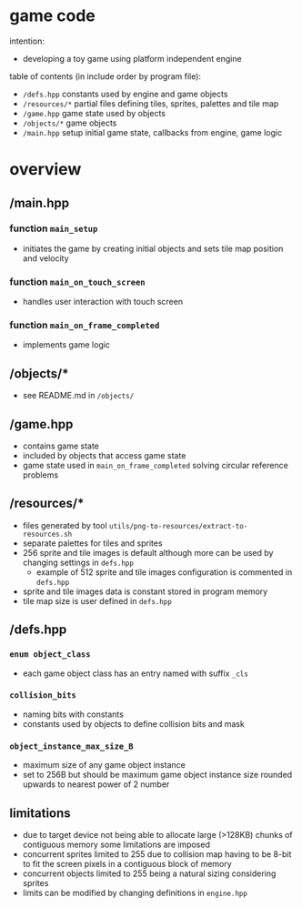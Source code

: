 # game code

intention:
* developing a toy game using platform independent engine

table of contents (in include order by program file):
* `/defs.hpp` constants used by engine and game objects
* `/resources/*` partial files defining tiles, sprites, palettes and tile map
* `/game.hpp` game state used by objects
* `/objects/*` game objects
* `/main.hpp` setup initial game state, callbacks from engine, game logic

# overview

## /main.hpp
### function `main_setup`
* initiates the game by creating initial objects and sets tile map position and velocity
### function `main_on_touch_screen`
* handles user interaction with touch screen
### function `main_on_frame_completed`
* implements game logic

## /objects/*
* see README.md in `/objects/`

## /game.hpp
* contains game state
* included by objects that access game state
* game state used in `main_on_frame_completed` solving circular reference problems

## /resources/*
* files generated by tool `utils/png-to-resources/extract-to-resources.sh`
* separate palettes for tiles and sprites
* 256 sprite and tile images is default although more can be used by changing settings in `defs.hpp`
  - example of 512 sprite and tile images configuration is commented in `defs.hpp`
* sprite and tile images data is constant stored in program memory
* tile map size is user defined in `defs.hpp`

## /defs.hpp
### `enum object_class`
* each game object class has an entry named with suffix `_cls`
### `collision_bits`
* naming bits with constants
* constants used by objects to define collision bits and mask
### `object_instance_max_size_B`
* maximum size of any game object instance
* set to 256B but should be maximum game object instance size rounded upwards to nearest power of 2 number

## limitations
* due to target device not being able to allocate large (>128KB) chunks of contiguous memory some limitations are imposed
* concurrent sprites limited to 255 due to collision map having to be 8-bit to fit the screen pixels in a contiguous block of memory
* concurrent objects limited to 255 being a natural sizing considering sprites
* limits can be modified by changing definitions in `engine.hpp`
